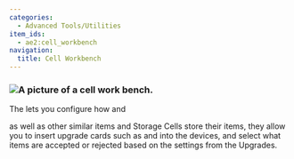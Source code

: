 ```yaml
---
categories:
  - Advanced Tools/Utilities
item_ids:
  - ae2:cell_workbench
navigation:
  title: Cell Workbench
---
```


### ![A picture of a cell work bench.](../../../../public/assets/large/cell_workbench.png)

The <ItemLink id="cell_workbench"/> lets you
configure how <ItemLink id="view_cell"/> and

<ItemLink id="item_storage_cell_1k" /> as well as other similar items and Storage
Cells store their items, they allow you to insert upgrade cards such as <ItemLink id="inverter_card" /> and <ItemLink id="fuzzy_card" /> into
the devices, and select what items are accepted or rejected based on the settings
from the Upgrades.

<RecipeFor id="cell_workbench" />
